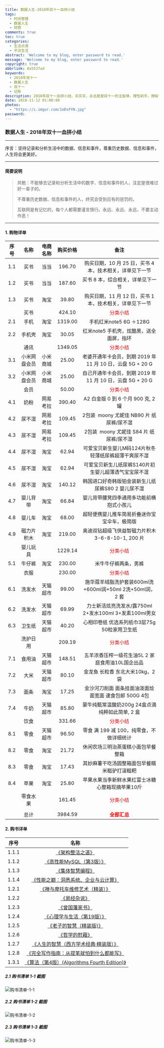 ```yaml
---
title: 数据人生-2018年双十一血拼小结
tags:
  - 时间管理
  - 数据人生
  - 财商
comments: true
toc: true
categories:
  - 生活点滴
  - 平淡生活
abstract: 'Welcome to my blog, enter password to read.'
message: 'Welcome to my blog, enter password to read.'
copyright: true
abbrlink: 8a5537ad
keywords:
  - 2018年双十一
  - 数据人生
  - 双十一
  - 记账
description: 2018年双十一血拼小结，买买买，永远是是双十一的主旋律，理性剁手，拥有健全人生，拥有美好未来。
date: 2018-11-12 01:00:00
photos:
  - "https://i.imgur.com/1oDsFYN.jpg"
password:
---
```

<script type="text/javascript" src="/js/src/bai.js"></script>

### 数据人生 - 2018年双十一血拼小结
------
>
序言：坚持记录和分析生活中的数据、信息和事件，尊重历史数据、信息和事件，人生将会更美好。
>
------
#### 简要说明
> 共勉：不能够去记录和分析生活中的数字、信息和事件的人，注定是很难过好一辈子的。
>
> 不尊重历史数据、信息和事件的人，终究会受到应有的惩罚的。
>
> 互联网是有记忆的，每个人都需要谨言慎行。永远、永远、永远，不要主动作恶！
>
------

#### 1. 购物详单

| 序号 |       名称        |  电商名称   | 购买价格  |          备注                                              |
| :--: | :---------------: | :---------: | :-------: | :--------------------------------------------------------: |
|  1.1 | 买书              | 当当        |  196.70   | 购买日期，10 月 25 日，买书 4 本，技术相关，详单见下一节   |
|  1.2 | 买书              | 当当        |  187.60   | 买书 8 本，综合相关，详单见下一节                          |
|  1.3 | 买书              | 淘宝        |   39.80   | 购买日期，11 月 12 日，买书 1 本，技术相关，详单见下一节   |
|      | 买书              |             |  424.10   | <font color="#FF0000" size=3>分类小结</font>               |
|  2.1 | 手机              | 淘宝        | 1319.00   | 手机红米note5 6G ＋128G                                    |
|  2.2 | 手机壳            | 淘宝        |   30.05   | 红米note5 手机壳，炫酷黑，送全面屏，指环                   |
|      | 通讯              |             | 1349.05   | <font color="#FF0000" size=3>分类小结</font>               |
|  3.1 | 小米网盘会员      | 小米商城    |   25.00   | 老婆开通年卡会员，到期 2019 年 11 月 10 日，云盘 5G + 20 G |
|  3.2 | 小米网盘会员      | 小米商城    |   25.00   | 自己开通年卡会员，到期 2019 年 11 月 10 日，云盘 5G + 20 G |
|      | 会员              |             |   50.00   | <font color="#FF0000" size=3>分类小结</font>               |
|  4.1 | 奶粉              | 网易考拉    |  390.40   | A2 白金版 0 到 6 个月 900 克, 2 罐                         |
|  4.2 | 尿不湿            | 网易考拉    |  109.45   | 2包装 moony 尤妮佳 NB90 片 纸尿裤/尿不湿                   |
|  4.3 | 尿不湿            | 网易考拉    |  109.45   | 2包装 moony 尤妮佳 S84  片 纸尿裤/尿不湿                   |
|  4.4 | 尿不湿            | 淘宝        |   62.94   | 可爱宝贝新生婴儿M码124片秋冬轻薄纸尿裤超薄干爽尿不湿       |
|  4.5 | 尿不湿            | 淘宝        |   62.94   | 可爱宝贝新生儿纸尿裤S140片初生婴儿超薄透气宝宝尿不湿       |
|  4.6 | 尿不湿            | 淘宝        |  140.12   | 韩国进口好奇韩版铂金装新生儿纸尿裤S80 2 婴儿尿不湿         |
|  4.7 | 婴儿背带          | 淘宝        |   66.84   | 婴儿背带腰凳四季通用多功能前横抱式小孩儿                   |
|  4.8 | 婴儿车            | 淘宝        |   68.00   | 超轻便携婴儿推车简易折叠迷你宝宝伞车，极简版               |
|  4.9 | 磁力片积木        | 淘宝        |  219.00   | 奥迪双钻超级飞侠益智磁力片积木3-6-8-10-1, 200 片           |
|      | 婴儿玩具          |             | 1229.14   | <font color="#FF0000" size=3>分类小结</font>               |
|  5.1 | 牛仔裤            | 淘宝        |  230.00   | 米牛牛仔裤两条，男裤                                       |
|      | 衣服              |             |  230.00   | <font color="#FF0000" size=3>分类小结</font>               |
|  6.1 | 洗发水            | 天猫超市    |   99.00   | 施华蔻羊绒脂洗护套装600ml洗+600ml润+50ml 2洗+50ml润，2 套  |
|  6.2 | 洗发水            | 天猫超市    |   69.99   | 力士新活炫亮洗发水/露750ml 2+发水100ml 3+发素100ml男女     |
|  6.3 | 卫生纸            | 天猫超市    |   40.20   | 心相印卷纸 优选系列纸巾3层75g 50粒家用卫生纸               |
|      | 洗护日用          |             |  209.19   | <font color="#FF0000" size=3>分类小结</font>               |
|  7.1 | 食用油            | 天猫超市    |  148.51   | 五羊浓香压榨一级花生油5L 2 家庭食用油10L国企出品           |
|  7.2 | 大米              | 天猫超市    |   80.10   | 金龙鱼 长粒香 东北大米10kg，2 袋                           |
|  7.3 | 面条              | 淘宝        |   17.25   | 金沙河刀削面 面条挂面油泼面烩面宽面 速食包邮 500G 4包      |
|  7.4 | 牛奶              | 天猫超市    |   85.80   | 蒙牛纯甄常温酸奶200g 24盒点滴纯粹如此简单, 2 盒            |
|      | 饮食              |             |  331.66   | <font color="#FF0000" size=3>分类小结</font>               |
|  8.1 | 零食              | 天猫超市    |   96.50   | 零食 满 199 减 100，纯零食，不做详细统计                   |
|  8.2 | 零食              | 淘宝        |   21.72   | 休闲农场三明治蒸蛋糕小面包早餐整箱                         |
|  8.3 | 零食              | 淘宝        |   17.43   | 其妙麻薯干吃汤圆整箱面包早餐糯米糍驴打滚糍粑               |
|  8.4 | 苹果              | 淘宝        |   25.80   | 苹果水果当季新鲜水果红富士冰糖心整箱现摘苹果10斤           |
|      | 零食水果          |             |  161.45   | <font color="#FF0000" size=3>分类小结</font>               |
|      |                   |             |           |                                                            |
|      | 总计              |             | 3984.59   | <font color="#FF0000" size=3>**全部汇总**</font>           |

#### 2. 购书详单

| 序号   |       名称                                                                             |
| :----: | :-----------------------------------------------------------------------------------:  |
| 1.1.1  | [《架构整洁之道》](http://product.dangdang.com/25350168.html)                          |
| 1.1.2  | [《高性能MySQL（第3版）》](http://product.dangdang.com/23214590.html)                  |
| 1.1.3  | [《集体智慧编程》](http://product.dangdang.com/23664260.html)                          |
| 1.1.4  | [《性能之巅：洞悉系统、企业与云计算》](http://product.dangdang.com/23762087.html)      |
| 1.2.1  | [《禅与摩托车维修艺术（精装）》](http://product.dangdang.com/22504494.html)            |
| 1.2.2  | [《易经杂说》](http://product.dangdang.com/23686672.html)                              |
| 1.2.3  | [《曾国藩家书》](http://product.dangdang.com/23775851.html)                            |
| 1.2.4  | [《心理学与生活（第19版）》](http://product.dangdang.com/23840745.html)                |
| 1.2.5  | [《老子的智慧（精装版)》](http://product.dangdang.com/24017350.html)                   |
| 1.2.6  | [《哲学的慰藉》](http://product.dangdang.com/25261526.html)                            |
| 1.2.7  | [《人生的智慧（西方学术经典·精装版）》](http://product.dangdang.com/24058412.html)     |
| 1.2.8  | [《完全写作指南：从提笔就怕到什么都能写》](http://product.dangdang.com/24181953.html)  |
| 1.3.1  | [《算法（第4版）(Algorithms Fourth Edition)》](https://item.jd.com/11098789.html)      |

##### 2.1 购书清单 1-1 截图
![购书清单-1-1](https://wx1.sinaimg.cn/large/006tNbRwgy1fx4xmlf3wdj31fa1m00wt.jpg)

##### 2.2 购书清单 1-2 截图
![购书清单-1-2](https://wx2.sinaimg.cn/large/006tNbRwgy1fx4xmixw5oj31fw17udi7.jpg)

##### 2.3 购书清单 1-3 截图
![购书清单-1-3](https://i.imgur.com/s3r2Om0.png)

